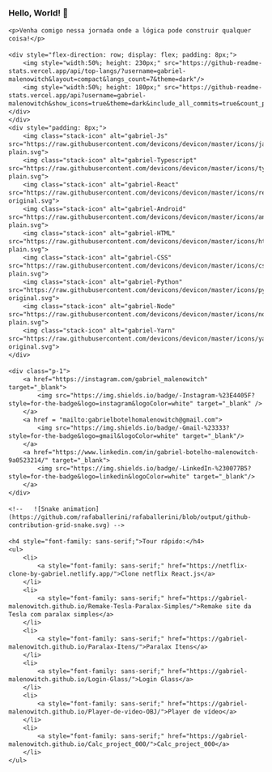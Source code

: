  <h3>Hello, World! 👋</h3>

    <p>Venha comigo nessa jornada onde a lógica pode construir qualquer coisa!</p>

    <div style="flex-direction: row; display: flex; padding: 8px;">
        <img style="width:50%; height: 230px;" src="https://github-readme-stats.vercel.app/api/top-langs/?username=gabriel-malenowitch&layout=compact&langs_count=7&theme=dark"/>
        <img style="width:50%; height: 180px;" src="https://github-readme-stats.vercel.app/api?username=gabriel-malenowitch&show_icons=true&theme=dark&include_all_commits=true&count_private=true"/>
    </div>
    </div>
    <div style="padding: 8px;">
        <img class="stack-icon" alt="gabriel-Js" src="https://raw.githubusercontent.com/devicons/devicon/master/icons/javascript/javascript-plain.svg">
        <img class="stack-icon" alt="gabriel-Typescript" src="https://raw.githubusercontent.com/devicons/devicon/master/icons/typescript/typescript-plain.svg">
        <img class="stack-icon" alt="gabriel-React" src="https://raw.githubusercontent.com/devicons/devicon/master/icons/react/react-original.svg">
        <img class="stack-icon" alt="gabriel-Android" src="https://raw.githubusercontent.com/devicons/devicon/master/icons/android/android-plain.svg">
        <img class="stack-icon" alt="gabriel-HTML" src="https://raw.githubusercontent.com/devicons/devicon/master/icons/html5/html5-plain.svg">
        <img class="stack-icon" alt="gabriel-CSS" src="https://raw.githubusercontent.com/devicons/devicon/master/icons/css3/css3-plain.svg">
        <img class="stack-icon" alt="gabriel-Python" src="https://raw.githubusercontent.com/devicons/devicon/master/icons/python/python-original.svg">
        <img class="stack-icon" alt="gabriel-Node" src="https://raw.githubusercontent.com/devicons/devicon/master/icons/nodejs/nodejs-plain.svg">
        <img class="stack-icon" alt="gabriel-Yarn" src="https://raw.githubusercontent.com/devicons/devicon/master/icons/yarn/yarn-original.svg">
    </div>

    <div class="p-1">
        <a href="https://instagram.com/gabriel_malenowitch" target="_blank">
            <img src="https://img.shields.io/badge/-Instagram-%23E4405F?style=for-the-badge&logo=instagram&logoColor=white" target="_blank" />
        </a>
        <a href = "mailto:gabrielbotelhomalenowitch@gmail.com">
            <img src="https://img.shields.io/badge/-Gmail-%23333?style=for-the-badge&logo=gmail&logoColor=white" target="_blank"/>
        </a>
        <a href="https://www.linkedin.com/in/gabriel-botelho-malenowitch-9a0523214/" target="_blank">
            <img src="https://img.shields.io/badge/-LinkedIn-%230077B5?style=for-the-badge&logo=linkedin&logoColor=white" target="_blank"/>
        </a>
    </div>

    <!--   ![Snake animation](https://github.com/rafaballerini/rafaballerini/blob/output/github-contribution-grid-snake.svg) -->

    <h4 style="font-family: sans-serif;">Tour rápido:</h4>
    <ul>
        <li>
            <a style="font-family: sans-serif;" href="https://netflix-clone-by-gabriel.netlify.app/">Clone netflix React.js</a>
        </li>
        <li>
            <a style="font-family: sans-serif;" href="https://gabriel-malenowitch.github.io/Remake-Tesla-Paralax-Simples/">Remake site da Tesla com paralax simples</a>
        </li>
        <li>
            <a style="font-family: sans-serif;" href="https://gabriel-malenowitch.github.io/Paralax-Itens/">Paralax Itens</a>
        </li>
        <li>
            <a style="font-family: sans-serif;" href="https://gabriel-malenowitch.github.io/Login-Glass/">Login Glass</a>
        </li>
        <li>
            <a style="font-family: sans-serif;" href="https://gabriel-malenowitch.github.io/Player-de-video-OBJ/">Player de vídeo</a>
        </li>
        <li>
            <a style="font-family: sans-serif;" href="https://gabriel-malenowitch.github.io/Calc_project_000/">Calc_project_000</a>
        </li>
    </ul>
